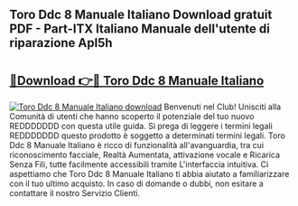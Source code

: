 ## Toro Ddc 8 Manuale Italiano Download gratuit PDF - Part-ITX Italiano Manuale dell'utente di riparazione Apl5h

# <h2><a href="http://dfgqzuo.blite.top/?on=Toro+Ddc+8+Manuale+Italiano">🔗Download 👉🔴 Toro Ddc 8 Manuale Italiano</a></h2>

[![Toro Ddc 8 Manuale Italiano download](https://i.imgur.com/lujVjoI.png)](http://dfgqzuo.blite.top/?on=Toro+Ddc+8+Manuale+Italiano)
Benvenuti nel Club! Unisciti alla Comunità di utenti che hanno scoperto il potenziale del tuo nuovo REDDDDDDD con questa utile guida. Si prega di leggere i termini legali REDDDDDDD questo prodotto è soggetto a determinati termini legali. Toro Ddc 8 Manuale Italiano è ricco di funzionalità all'avanguardia, tra cui riconoscimento facciale, Realtà Aumentata, attivazione vocale e Ricarica Senza Fili, tutte facilmente accessibili tramite L'interfaccia intuitiva. Ci aspettiamo che Toro Ddc 8 Manuale Italiano ti abbia aiutato a familiarizzare con il tuo ultimo acquisto. In caso di domande o dubbi, non esitare a contattare il nostro Servizio Clienti.
